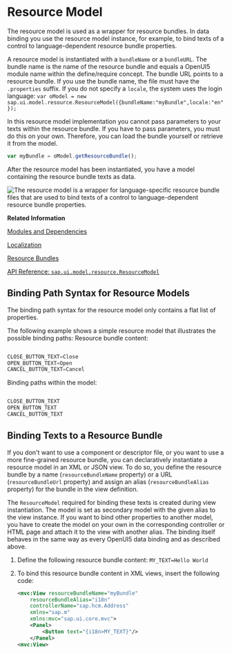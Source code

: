 <!-- loio91f122a36f4d1014b6dd926db0e91070 -->

# Resource Model

The resource model is used as a wrapper for resource bundles. In data binding you use the resource model instance, for example, to bind texts of a control to language-dependent resource bundle properties.

A resource model is instantiated with a `bundleName` or a `bundleURL`. The bundle name is the name of the resource bundle and equals a OpenUI5 module name within the define/require concept. The bundle URL points to a resource bundle. If you use the bundle name, the file must have the `.properties` suffix. If you do not specify a `locale`, the system uses the login language: `var oModel = new sap.ui.model.resource.ResourceModel({bundleName:"myBundle",locale:"en"});`

In this resource model implementation you cannot pass parameters to your texts within the resource bundle. If you have to pass parameters, you must do this on your own. Therefore, you can load the bundle yourself or retrieve it from the model.

```js
var myBundle = oModel.getResourceBundle();
```

After the resource model has been instantiated, you have a model containing the resource bundle texts as data.



![The resource model is a wrapper for language-specific resource bundle files that are used to bind texts of a control to
							language-dependent resource bundle properties.](images/Resource_Model_46a5dad.png)

**Related Information**  


[Modules and Dependencies](modules-and-dependencies-91f23a7.md "The OpenUI5 framework has built-in support for modularizing comprehensive JavaScript applications. That means, instead of defining and loading one large bundle of JavaScript code, an application can be split into smaller parts which then can be loaded at runtime at the time when they are needed. These smaller individual files are called modules.")

[Localization](localization-91f217c.md "The framework concepts for text localization in OpenUI5 are aligned with the general concepts of the Java platform.")

[Resource Bundles](resource-bundles-91f225c.md "A resource bundle file is a Java properties file (as described in the Javadoc of class java.util.Properties). It contains key-value pairs where the values are the language-dependent texts and the keys are language-independent and used by the application to identify and access the corresponding values.")

[API Reference: `sap.ui.model.resource.ResourceModel`](https://ui5.sap.com/#/api/sap.ui.model.resource.ResourceModel)

<a name="loiof05c6f2cf18241cbbb2b126989108765"/>

<!-- loiof05c6f2cf18241cbbb2b126989108765 -->

## Binding Path Syntax for Resource Models

The binding path syntax for the resource model only contains a flat list of properties.

The following example shows a simple resource model that illustrates the possible binding paths: Resource bundle content:

```js

CLOSE_BUTTON_TEXT=Close
OPEN_BUTTON_TEXT=Open
CANCEL_BUTTON_TEXT=Cancel
```

Binding paths within the model:

```js

CLOSE_BUTTON_TEXT
OPEN_BUTTON_TEXT
CANCEL_BUTTON_TEXT
```

<a name="loio7341396326c34631813c805d44058b05"/>

<!-- loio7341396326c34631813c805d44058b05 -->

## Binding Texts to a Resource Bundle

If you don't want to use a component or descriptor file, or you want to use a more fine-grained resource bundle, you can declaratively instantiate a resource model in an XML or JSON view. To do so, you define the resource bundle by a name \(`resourceBundleName` property\) or a URL \(`resourceBundleUrl` property\) and assign an alias \(`resourceBundleAlias` property\) for the bundle in the view definition.

The `ResourceModel` required for binding these texts is created during view instantiation. The model is set as secondary model with the given alias to the view instance. If you want to bind other properties to another model, you have to create the model on your own in the corresponding controller or HTML page and attach it to the view with another alias. The binding itself behaves in the same way as every OpenUI5 data binding and as described above.

1.  Define the following resource bundle content: `MY_TEXT=Hello World`

2.  To bind this resource bundle content in XML views, insert the following code:

    ```xml
    <mvc:View resourceBundleName="myBundle"
        resourceBundleAlias="i18n" 
        controllerName="sap.hcm.Address"
        xmlns="sap.m"
        xmlns:mvc="sap.ui.core.mvc">
        <Panel>
            <Button text="{i18n>MY_TEXT}"/>
        </Panel>
    <mvc:View>
    ```


